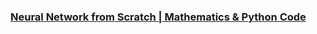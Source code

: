 ### [Neural Network from Scratch | Mathematics & Python Code](https://www.youtube.com/watch?v=pauPCy_s0Ok)

